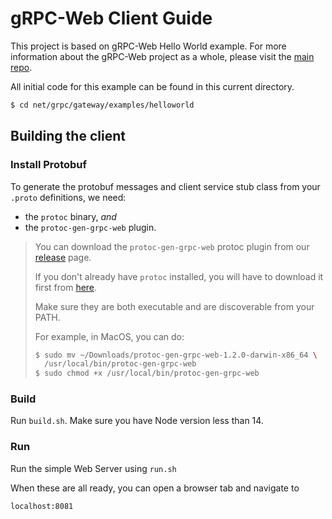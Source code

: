 # gRPC-Web Client Guide

This project is based on gRPC-Web 
Hello World example. For more information about the gRPC-Web project as a
whole, please visit the [main repo](https://github.com/grpc/grpc-web).

All initial code for this example can be found in this current directory.

```sh
$ cd net/grpc/gateway/examples/helloworld
```

## Building the client

### Install Protobuf

To generate the protobuf messages and client service stub class from your
`.proto` definitions, we need:
 - the `protoc` binary, _and_
 - the `protoc-gen-grpc-web` plugin.

> You can download the `protoc-gen-grpc-web` protoc plugin from our
> [release](https://github.com/grpc/grpc-web/releases) page.
>
> If you don't already have `protoc` installed, you will have to download it
> first from [here](https://github.com/protocolbuffers/protobuf/releases).
>
> Make sure they are both executable and are discoverable from your PATH.
>
> For example, in MacOS, you can do:
>
> ```sh
> $ sudo mv ~/Downloads/protoc-gen-grpc-web-1.2.0-darwin-x86_64 \
>   /usr/local/bin/protoc-gen-grpc-web
> $ sudo chmod +x /usr/local/bin/protoc-gen-grpc-web
> ```

### Build
Run `build.sh`. Make sure you have Node version less than 14.

### Run 

Run the simple Web Server using `run.sh`

When these are all ready, you can open a browser tab and navigate to

```
localhost:8081
```